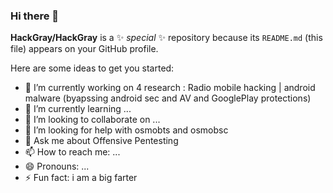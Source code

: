 ### Hi there 👋


**HackGray/HackGray** is a ✨ _special_ ✨ repository because its `README.md` (this file) appears on your GitHub profile.

Here are some ideas to get you started:

- 🔭 I’m currently working on 4 research : Radio mobile hacking | android malware (byapssing android sec and AV and GooglePlay protections)
- 🌱 I’m currently learning ...
- 👯 I’m looking to collaborate on ...
- 🤔 I’m looking for help with osmobts and osmobsc
- 💬 Ask me about Offensive Pentesting
- 📫 How to reach me: ...
- 😄 Pronouns: ...
- ⚡ Fun fact: i am a big farter

